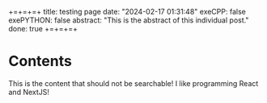 +=+=+=+
title: testing page
date: "2024-02-17 01:31:48"
exeCPP: false
exePYTHON: false
abstract: "This is the abstract of this individual post."
done: true
+=+=+=+

# Contents


This is the content that should not be searchable!
I like programming React and NextJS!